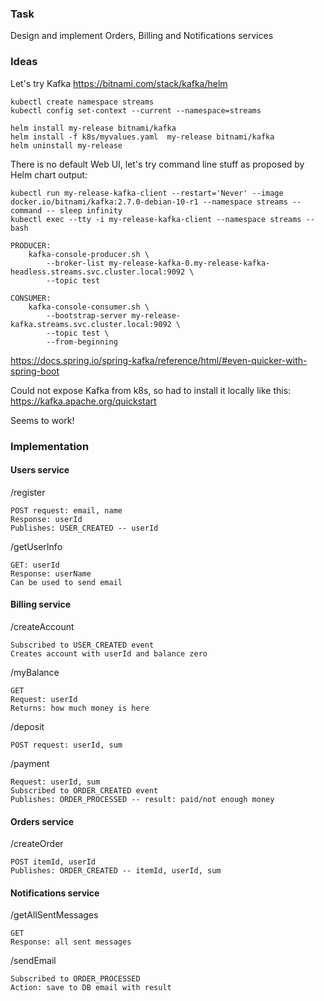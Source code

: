 ### Task

Design and implement Orders, Billing and Notifications services

### Ideas

Let's try Kafka
https://bitnami.com/stack/kafka/helm

```
kubectl create namespace streams
kubectl config set-context --current --namespace=streams

helm install my-release bitnami/kafka
helm install -f k8s/myvalues.yaml  my-release bitnami/kafka
helm uninstall my-release
```

There is no default Web UI, let's try command line stuff as proposed by Helm chart output:

    kubectl run my-release-kafka-client --restart='Never' --image docker.io/bitnami/kafka:2.7.0-debian-10-r1 --namespace streams --command -- sleep infinity
    kubectl exec --tty -i my-release-kafka-client --namespace streams -- bash

    PRODUCER:
        kafka-console-producer.sh \
            --broker-list my-release-kafka-0.my-release-kafka-headless.streams.svc.cluster.local:9092 \
            --topic test

    CONSUMER:
        kafka-console-consumer.sh \
            --bootstrap-server my-release-kafka.streams.svc.cluster.local:9092 \
            --topic test \
            --from-beginning

https://docs.spring.io/spring-kafka/reference/html/#even-quicker-with-spring-boot

Could not expose Kafka from k8s, so had to install it locally like this:
https://kafka.apache.org/quickstart

Seems to work!

### Implementation

#### Users service

/register

    POST request: email, name 
    Response: userId
    Publishes: USER_CREATED -- userId
    
/getUserInfo

    GET: userId
    Response: userName
    Can be used to send email

#### Billing service

/createAccount

    Subscribed to USER_CREATED event
    Creates account with userId and balance zero

/myBalance

    GET
    Request: userId
    Returns: how much money is here

/deposit

    POST request: userId, sum

/payment

    Request: userId, sum
    Subscribed to ORDER_CREATED event
    Publishes: ORDER_PROCESSED -- result: paid/not enough money

#### Orders service

/createOrder

    POST itemId, userId
    Publishes: ORDER_CREATED -- itemId, userId, sum

#### Notifications service

/getAllSentMessages

    GET
    Response: all sent messages

/sendEmail

    Subscribed to ORDER_PROCESSED
    Action: save to DB email with result

